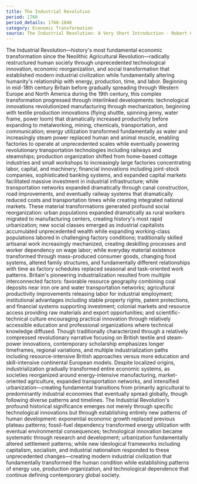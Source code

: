 ```yaml
---
title: The Industrial Revolution
period: 1760
period_details: 1760-1840
category: Economic Transformation
source: The Industrial Revolution: A Very Short Introduction - Robert C. Allen
---
```

The Industrial Revolution—history's most fundamental economic transformation since the Neolithic Agricultural Revolution—radically restructured human society through unprecedented technological innovation, economic reorganization, and social transformation that established modern industrial civilization while fundamentally altering humanity's relationship with energy, production, time, and labor. Beginning in mid-18th century Britain before gradually spreading through Western Europe and North America during the 19th century, this complex transformation progressed through interlinked developments: technological innovations revolutionized manufacturing through mechanization, beginning with textile production innovations (flying shuttle, spinning jenny, water frame, power loom) that dramatically increased productivity before expanding to metalworking, mining, chemicals, transportation, and communication; energy utilization transformed fundamentally as water and increasingly steam power replaced human and animal muscle, enabling factories to operate at unprecedented scales while eventually powering revolutionary transportation technologies including railways and steamships; production organization shifted from home-based cottage industries and small workshops to increasingly large factories concentrating labor, capital, and machinery; financial innovations including joint-stock companies, sophisticated banking systems, and expanded capital markets facilitated massive investment in industrial infrastructure; while transportation networks expanded dramatically through canal construction, road improvements, and eventually railway systems that dramatically reduced costs and transportation times while creating integrated national markets. These material transformations generated profound social reorganization: urban populations expanded dramatically as rural workers migrated to manufacturing centers, creating history's most rapid urbanization; new social classes emerged as industrial capitalists accumulated unprecedented wealth while expanding working-class populations labored in challenging factory conditions; traditionally skilled artisanal work increasingly mechanized, creating deskilling processes and worker dependency on wage labor; while everyday material existence transformed through mass-produced consumer goods, changing food systems, altered family structures, and fundamentally different relationships with time as factory schedules replaced seasonal and task-oriented work patterns. Britain's pioneering industrialization resulted from multiple interconnected factors: favorable resource geography combining coal deposits near iron ore and water transportation networks; agricultural productivity improvements releasing labor for industrial employment; institutional advantages including stable property rights, patent protections, and financial systems supporting investment; colonial markets and resource access providing raw materials and export opportunities; and scientific-technical culture encouraging practical innovation through relatively accessible education and professional organizations where technical knowledge diffused. Though traditionally characterized through a relatively compressed revolutionary narrative focusing on British textile and steam-power innovations, contemporary scholarship emphasizes longer timeframes, regional variations, and multiple industrialization paths including resource-intensive British approaches versus more education and skill-intensive continental European models. Despite localized origins, industrialization gradually transformed entire economic systems, as societies reorganized around energy-intensive manufacturing, market-oriented agriculture, expanded transportation networks, and intensified urbanization—creating fundamental transitions from primarily agricultural to predominantly industrial economies that eventually spread globally, though following diverse patterns and timelines. The Industrial Revolution's profound historical significance emerges not merely through specific technological innovations but through establishing entirely new patterns of human development: exponential economic growth replaced previous plateau patterns; fossil-fuel dependency transformed energy utilization with eventual environmental consequences; technological innovation became systematic through research and development; urbanization fundamentally altered settlement patterns; while new ideological frameworks including capitalism, socialism, and industrial nationalism responded to these unprecedented changes—creating modern industrial civilization that fundamentally transformed the human condition while establishing patterns of energy use, production organization, and technological dependence that continue defining contemporary global society. 